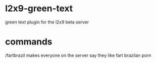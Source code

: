 # l2x9-green-text
green text plugin for the l2x9 beta server 
# commands
/fartbrazil makes everyone on the server say they like fart brazilan porn
